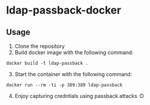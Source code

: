 # ldap-passback-docker


## Usage
1. Clone the repository
2. Build docker image with the following command:
```
docker build -t ldap-passback .
```
3. Start the container with the following command:
```
docker run --rm -ti -p 389:389 ldap-passback
```
4. Enjoy capturing credntials using passback attacks :D 
